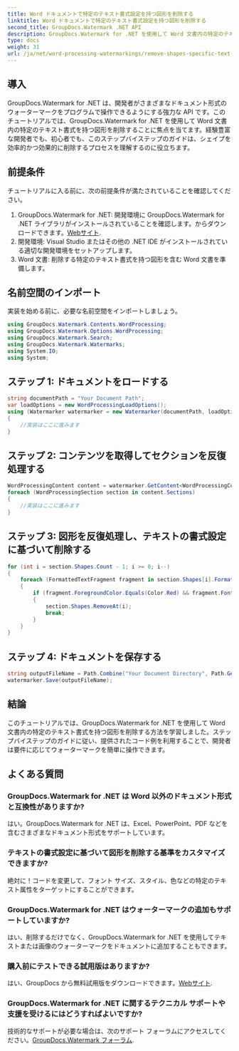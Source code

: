 ```yaml
---
title: Word ドキュメントで特定のテキスト書式設定を持つ図形を削除する
linktitle: Word ドキュメントで特定のテキスト書式設定を持つ図形を削除する
second_title: GroupDocs.Watermark .NET API
description: GroupDocs.Watermark for .NET を使用して Word 文書内の特定のテキスト書式を持つ図形を削除する方法を学びます。ウォーターマークを効率的に操作するには、ガイドに従ってください。
type: docs
weight: 31
url: /ja/net/word-processing-watermarkings/remove-shapes-specific-text-formatting-word-docs/
---
```

## 導入
GroupDocs.Watermark for .NET は、開発者がさまざまなドキュメント形式のウォーターマークをプログラムで操作できるようにする強力な API です。このチュートリアルでは、GroupDocs.Watermark for .NET を使用して Word 文書内の特定のテキスト書式を持つ図形を削除することに焦点を当てます。経験豊富な開発者でも、初心者でも、このステップバイステップのガイドは、シェイプを効率的かつ効果的に削除するプロセスを理解するのに役立ちます。
## 前提条件
チュートリアルに入る前に、次の前提条件が満たされていることを確認してください。
1.  GroupDocs.Watermark for .NET: 開発環境に GroupDocs.Watermark for .NET ライブラリがインストールされていることを確認します。からダウンロードできます。[Webサイト](https://releases.groupdocs.com/Watermark/net/).
2. 開発環境: Visual Studio またはその他の .NET IDE がインストールされている適切な開発環境をセットアップします。
3. Word 文書: 削除する特定のテキスト書式を持つ図形を含む Word 文書を準備します。

## 名前空間のインポート
実装を始める前に、必要な名前空間をインポートしましょう。
```csharp
using GroupDocs.Watermark.Contents.WordProcessing;
using GroupDocs.Watermark.Options.WordProcessing;
using GroupDocs.Watermark.Search;
using GroupDocs.Watermark.Watermarks;
using System.IO;
using System;
```
## ステップ 1: ドキュメントをロードする
```csharp
string documentPath = "Your Document Path";
var loadOptions = new WordProcessingLoadOptions();
using (Watermarker watermarker = new Watermarker(documentPath, loadOptions))
{
    //実装はここに進みます
}
```
## ステップ 2: コンテンツを取得してセクションを反復処理する
```csharp
WordProcessingContent content = watermarker.GetContent<WordProcessingContent>();
foreach (WordProcessingSection section in content.Sections)
{
    //実装はここに進みます
}
```
## ステップ 3: 図形を反復処理し、テキストの書式設定に基づいて削除する
```csharp
for (int i = section.Shapes.Count - 1; i >= 0; i--)
{
    foreach (FormattedTextFragment fragment in section.Shapes[i].FormattedTextFragments)
    {
        if (fragment.ForegroundColor.Equals(Color.Red) && fragment.Font.FamilyName == "Arial")
        {
            section.Shapes.RemoveAt(i);
            break;
        }
    }
}
```
## ステップ 4: ドキュメントを保存する
```csharp
string outputFileName = Path.Combine("Your Document Directory", Path.GetFileName(documentPath));
watermarker.Save(outputFileName);
```

## 結論
このチュートリアルでは、GroupDocs.Watermark for .NET を使用して Word 文書内の特定のテキスト書式を持つ図形を削除する方法を学習しました。ステップバイステップのガイドに従い、提供されたコード例を利用することで、開発者は要件に応じてウォーターマークを簡単に操作できます。
## よくある質問
### GroupDocs.Watermark for .NET は Word 以外のドキュメント形式と互換性がありますか?
はい。GroupDocs.Watermark for .NET は、Excel、PowerPoint、PDF などを含むさまざまなドキュメント形式をサポートしています。
### テキストの書式設定に基づいて図形を削除する基準をカスタマイズできますか?
絶対に！コードを変更して、フォント サイズ、スタイル、色などの特定のテキスト属性をターゲットにすることができます。
### GroupDocs.Watermark for .NET はウォーターマークの追加もサポートしていますか?
はい、削除するだけでなく、GroupDocs.Watermark for .NET を使用してテキストまたは画像のウォーターマークをドキュメントに追加することもできます。
### 購入前にテストできる試用版はありますか?
はい、GroupDocs から無料試用版をダウンロードできます。[Webサイト](https://releases.groupdocs.com/).
### GroupDocs.Watermark for .NET に関するテクニカル サポートや支援を受けるにはどうすればよいですか?
技術的なサポートが必要な場合は、次のサポート フォーラムにアクセスしてください。[GroupDocs.Watermark フォーラム](https://forum.groupdocs.com/c/watermark/19).